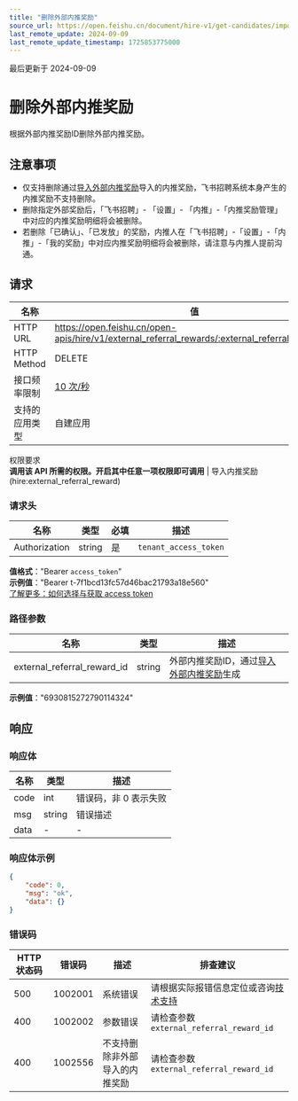 ```yaml
---
title: "删除外部内推奖励"
source_url: https://open.feishu.cn/document/hire-v1/get-candidates/import-external-system-information/import-external-referral-reward-info/delete
last_remote_update: 2024-09-09
last_remote_update_timestamp: 1725853775000
---
```

最后更新于 2024-09-09

# 删除外部内推奖励

根据外部内推奖励ID删除外部内推奖励。

## 注意事项
- 仅支持删除通过[导入外部内推奖励](https://open.feishu.cn/document/ukTMukTMukTM/uMzM1YjLzMTN24yMzUjN/hire-v1/external_referral_reward/create)导入的内推奖励，飞书招聘系统本身产生的内推奖励不支持删除。
- 删除指定外部奖励后，「飞书招聘」- 「设置」- 「内推」-「内推奖励管理」中对应的内推奖励明细将会被删除。
- 若删除「已确认」、「已发放」的奖励，内推人在「飞书招聘」-「设置」-「内推」-「我的奖励」中对应内推奖励明细将会被删除，请注意与内推人提前沟通。

## 请求
名称 | 值
---|---
HTTP URL | https://open.feishu.cn/open-apis/hire/v1/external_referral_rewards/:external_referral_reward_id
HTTP Method | DELETE
接口频率限制 | [10 次/秒](https://open.feishu.cn/document/ukTMukTMukTM/uUzN04SN3QjL1cDN)
支持的应用类型 | 自建应用
权限要求  
            **调用该 API 所需的权限。开启其中任意一项权限即可调用** | 导入内推奖励(hire:external_referral_reward)

### 请求头

名称 | 类型 | 必填 | 描述
--- | --- | --- | ---
Authorization | string | 是 | `tenant_access_token`  
**值格式**："Bearer `access_token`"  
**示例值**："Bearer t-7f1bcd13fc57d46bac21793a18e560"  
[了解更多：如何选择与获取 access token](https://open.feishu.cn/document/uAjLw4CM/ugTN1YjL4UTN24CO1UjN/trouble-shooting/how-to-choose-which-type-of-token-to-use)

### 路径参数

名称 | 类型 | 描述
--- | --- | ---
external_referral_reward_id | string | 外部内推奖励ID，通过[导入外部内推奖励](https://open.feishu.cn/document/ukTMukTMukTM/uMzM1YjLzMTN24yMzUjN/hire-v1/external_referral_reward/create)生成  
**示例值**："6930815272790114324"

## 响应

### 响应体

名称 | 类型 | 描述
--- | --- | ---
code | int | 错误码，非 0 表示失败
msg | string | 错误描述
data | \- | \-

### 响应体示例
```json
{
    "code": 0,
    "msg": "ok",
    "data": {}
}
```

### 错误码

HTTP状态码 | 错误码 | 描述 | 排查建议
--- | --- | --- | ---
500 | 1002001 | 系统错误 | 请根据实际报错信息定位或咨询[技术支持](https://applink.feishu.cn/TLJpeNdW)
400 | 1002002 | 参数错误 | 请检查参数`external_referral_reward_id`
400 | 1002556 | 不支持删除非外部导入的内推奖励 | 请检查参数`external_referral_reward_id`
